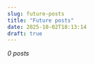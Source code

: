 ```yaml
---
slug: future-posts
title: "Future posts"
date: 2025-10-02T18:13:14
draft: true
---
```


*0 posts*


